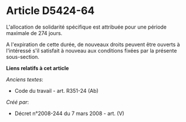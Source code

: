 # Article D5424-64

L'allocation de solidarité spécifique est attribuée pour une période maximale de 274 jours.

A l'expiration de cette durée, de nouveaux droits peuvent être ouverts à l'intéressé s'il satisfait à nouveau aux conditions
fixées par la présente sous-section.

**Liens relatifs à cet article**

_Anciens textes_:

  - Code du travail - art. R351-24 (Ab)

_Créé par_:

  - Décret n°2008-244 du 7 mars 2008 - art. (V)
